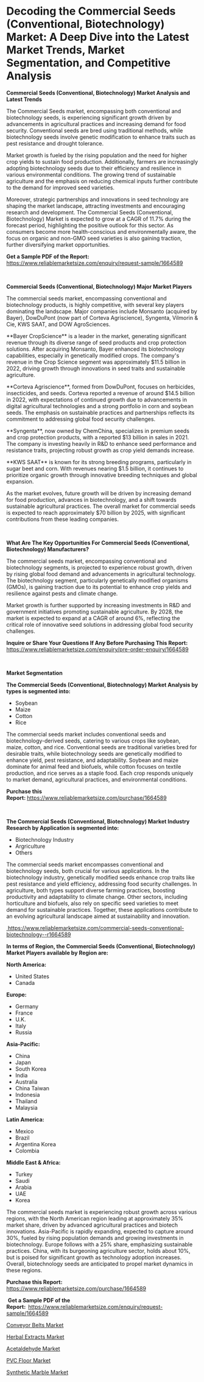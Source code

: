 <p><h1>Decoding the Commercial Seeds (Conventional, Biotechnology) Market: A Deep Dive into the Latest Market Trends, Market Segmentation, and Competitive Analysis</h1></p><p><strong>Commercial Seeds (Conventional, Biotechnology) Market Analysis and Latest Trends</strong></p>
<p><p>The Commercial Seeds market, encompassing both conventional and biotechnology seeds, is experiencing significant growth driven by advancements in agricultural practices and increasing demand for food security. Conventional seeds are bred using traditional methods, while biotechnology seeds involve genetic modification to enhance traits such as pest resistance and drought tolerance. </p><p>Market growth is fueled by the rising population and the need for higher crop yields to sustain food production. Additionally, farmers are increasingly adopting biotechnology seeds due to their efficiency and resilience in various environmental conditions. The growing trend of sustainable agriculture and the emphasis on reducing chemical inputs further contribute to the demand for improved seed varieties.</p><p>Moreover, strategic partnerships and innovations in seed technology are shaping the market landscape, attracting investments and encouraging research and development. The Commercial Seeds (Conventional, Biotechnology) Market is expected to grow at a CAGR of 11.7% during the forecast period, highlighting the positive outlook for this sector. As consumers become more health-conscious and environmentally aware, the focus on organic and non-GMO seed varieties is also gaining traction, further diversifying market opportunities.</p></p>
<p><strong>Get a Sample PDF of the Report:&nbsp;</strong> <a href="https://www.reliablemarketsize.com/enquiry/request-sample/1664589?utm_campaign=1838&utm_medium=2&utm_source=Github&utm_content=ia&utm_term=09122024&utm_id=commercial-seeds-conventional-biotechnology">https://www.reliablemarketsize.com/enquiry/request-sample/1664589</a></p>
<p>&nbsp;</p>
<p><strong>Commercial Seeds (Conventional, Biotechnology) Major Market Players</strong></p>
<p><p>The commercial seeds market, encompassing conventional and biotechnology products, is highly competitive, with several key players dominating the landscape. Major companies include Monsanto (acquired by Bayer), DowDuPont (now part of Corteva Agriscience), Syngenta, Vilmorin & Cie, KWS SAAT, and DOW AgroSciences. </p><p>**Bayer CropScience** is a leader in the market, generating significant revenue through its diverse range of seed products and crop protection solutions. After acquiring Monsanto, Bayer enhanced its biotechnology capabilities, especially in genetically modified crops. The company's revenue in the Crop Science segment was approximately $11.5 billion in 2022, driving growth through innovations in seed traits and sustainable agriculture.</p><p>**Corteva Agriscience**, formed from DowDuPont, focuses on herbicides, insecticides, and seeds. Corteva reported a revenue of around $14.5 billion in 2022, with expectations of continued growth due to advancements in digital agricultural technologies and a strong portfolio in corn and soybean seeds. The emphasis on sustainable practices and partnerships reflects its commitment to addressing global food security challenges.</p><p>**Syngenta**, now owned by ChemChina, specializes in premium seeds and crop protection products, with a reported $13 billion in sales in 2021. The company is investing heavily in R&D to enhance seed performance and resistance traits, projecting robust growth as crop yield demands increase.</p><p>**KWS SAAT** is known for its strong breeding programs, particularly in sugar beet and corn. With revenues nearing $1.5 billion, it continues to prioritize organic growth through innovative breeding techniques and global expansion.</p><p>As the market evolves, future growth will be driven by increasing demand for food production, advances in biotechnology, and a shift towards sustainable agricultural practices. The overall market for commercial seeds is expected to reach approximately $70 billion by 2025, with significant contributions from these leading companies.</p></p>
<p>&nbsp;</p>
<p><strong>What Are The Key Opportunities For Commercial Seeds (Conventional, Biotechnology) Manufacturers?</strong></p>
<p><p>The commercial seeds market, encompassing conventional and biotechnology segments, is projected to experience robust growth, driven by rising global food demand and advancements in agricultural technology. The biotechnology segment, particularly genetically modified organisms (GMOs), is gaining traction due to its potential to enhance crop yields and resilience against pests and climate change. </p><p>Market growth is further supported by increasing investments in R&D and government initiatives promoting sustainable agriculture. By 2028, the market is expected to expand at a CAGR of around 6%, reflecting the critical role of innovative seed solutions in addressing global food security challenges.</p></p>
<p><strong>Inquire or Share Your Questions If Any Before Purchasing This Report:</strong> <a href="https://www.reliablemarketsize.com/enquiry/pre-order-enquiry/1664589?utm_campaign=1838&utm_medium=2&utm_source=Github&utm_content=ia&utm_term=09122024&utm_id=commercial-seeds-conventional-biotechnology">https://www.reliablemarketsize.com/enquiry/pre-order-enquiry/1664589</a></p>
<p>&nbsp;</p>
<p><strong>Market Segmentation</strong></p>
<p><strong>The Commercial Seeds (Conventional, Biotechnology) Market Analysis by types is segmented into:</strong></p>
<p><ul><li>Soybean</li><li>Maize</li><li>Cotton</li><li>Rice</li></ul></p>
<p><p>The commercial seeds market includes conventional seeds and biotechnology-derived seeds, catering to various crops like soybean, maize, cotton, and rice. Conventional seeds are traditional varieties bred for desirable traits, while biotechnology seeds are genetically modified to enhance yield, pest resistance, and adaptability. Soybean and maize dominate for animal feed and biofuels, while cotton focuses on textile production, and rice serves as a staple food. Each crop responds uniquely to market demand, agricultural practices, and environmental conditions.</p></p>
<p><strong>Purchase this Report:&nbsp;</strong><a href="https://www.reliablemarketsize.com/purchase/1664589?utm_campaign=1838&utm_medium=2&utm_source=Github&utm_content=ia&utm_term=09122024&utm_id=commercial-seeds-conventional-biotechnology">https://www.reliablemarketsize.com/purchase/1664589</a></p>
<p>&nbsp;</p>
<p><strong>The Commercial Seeds (Conventional, Biotechnology) Market Industry Research by Application is segmented into:</strong></p>
<p><ul><li>Biotechnology Industry</li><li>Argriculture</li><li>Others</li></ul></p>
<p><p>The commercial seeds market encompasses conventional and biotechnology seeds, both crucial for various applications. In the biotechnology industry, genetically modified seeds enhance crop traits like pest resistance and yield efficiency, addressing food security challenges. In agriculture, both types support diverse farming practices, boosting productivity and adaptability to climate change. Other sectors, including horticulture and biofuels, also rely on specific seed varieties to meet demand for sustainable practices. Together, these applications contribute to an evolving agricultural landscape aimed at sustainability and innovation.</p></p>
<p><a href="https://www.reliablemarketsize.com/commercial-seeds-conventional-biotechnology--r1664589?utm_campaign=1838&utm_medium=2&utm_source=Github&utm_content=ia&utm_term=09122024&utm_id=commercial-seeds-conventional-biotechnology">&nbsp;https://www.reliablemarketsize.com/commercial-seeds-conventional-biotechnology--r1664589</a></p>
<p><strong>In terms of Region, the Commercial Seeds (Conventional, Biotechnology) Market Players available by Region are:</strong></p>
<p>
    <p> <strong> North America: </strong>
        <ul>
            <li>United States</li>
            <li>Canada</li>
        </ul>
        </p> 
    <p> <strong> Europe: </strong>
        <ul>
            <li>Germany</li>
            <li>France</li>
            <li>U.K.</li>
            <li>Italy</li>
            <li>Russia</li>
        </ul>
        </p> 
    <p> <strong> Asia-Pacific: </strong>
        <ul>
            <li>China</li>
            <li>Japan</li>
            <li>South Korea</li>
            <li>India</li>
            <li>Australia</li>
            <li>China Taiwan</li>
            <li>Indonesia</li>
            <li>Thailand</li>
            <li>Malaysia</li>
        </ul>
        </p> 
    <p> <strong> Latin America: </strong>
        <ul>
            <li>Mexico</li>
            <li>Brazil</li>
            <li>Argentina Korea</li>
            <li>Colombia</li>
        </ul>
        </p> 
    <p> <strong> Middle East & Africa: </strong>
        <ul>
            <li>Turkey</li>
            <li>Saudi</li>
            <li>Arabia</li>
            <li>UAE</li>
            <li>Korea</li>
        </ul>
    </p>
    </p>
<p><p>The commercial seeds market is experiencing robust growth across various regions, with the North American region leading at approximately 35% market share, driven by advanced agricultural practices and biotech innovations. Asia-Pacific is rapidly expanding, expected to capture around 30%, fueled by rising population demands and growing investments in biotechnology. Europe follows with a 25% share, emphasizing sustainable practices. China, with its burgeoning agriculture sector, holds about 10%, but is poised for significant growth as technology adoption increases. Overall, biotechnology seeds are anticipated to propel market dynamics in these regions.</p></p>
<p><strong>Purchase this Report: </strong><a href="https://www.reliablemarketsize.com/purchase/1664589?utm_campaign=1838&utm_medium=2&utm_source=Github&utm_content=ia&utm_term=09122024&utm_id=commercial-seeds-conventional-biotechnology">https://www.reliablemarketsize.com/purchase/1664589</a></p>
<p>&nbsp;<strong>Get a Sample PDF of the Report:&nbsp;&nbsp;</strong><a href="https://www.reliablemarketsize.com/enquiry/request-sample/1664589?utm_campaign=1838&utm_medium=2&utm_source=Github&utm_content=ia&utm_term=09122024&utm_id=commercial-seeds-conventional-biotechnology">https://www.reliablemarketsize.com/enquiry/request-sample/1664589</a></p>
<p><strong></strong></p>
<p><p><a href="https://www.linkedin.com/pulse/conveyor-belts-market-trends-assessmentthe-markets-present-industry-jng0e?utm_campaign=1838&utm_medium=2&utm_source=Github&utm_content=ia&utm_term=09122024&utm_id=commercial-seeds-conventional-biotechnology">Conveyor Belts Market</a></p><p><a href="https://www.linkedin.com/pulse/unlocking-growth-potential-strategic-analysis-herbal-extracts-k4u0c?utm_campaign=1838&utm_medium=2&utm_source=Github&utm_content=ia&utm_term=09122024&utm_id=commercial-seeds-conventional-biotechnology">Herbal Extracts Market</a></p><p><a href="https://www.linkedin.com/pulse/global-acetaldehyde-market-trends-analysis-future-growth-prospects-scjgc?utm_campaign=1838&utm_medium=2&utm_source=Github&utm_content=ia&utm_term=09122024&utm_id=commercial-seeds-conventional-biotechnology">Acetaldehyde Market</a></p><p><a href="https://www.linkedin.com/pulse/pvc-floor-market-analysis-report-reaqmarket-5qq1e?utm_campaign=1838&utm_medium=2&utm_source=Github&utm_content=ia&utm_term=09122024&utm_id=commercial-seeds-conventional-biotechnology">PVC Floor Market</a></p><p><a href="https://www.linkedin.com/pulse/exploring-synthetic-marble-market-size-share-revenue-anticipated-u86se?utm_campaign=1838&utm_medium=2&utm_source=Github&utm_content=ia&utm_term=09122024&utm_id=commercial-seeds-conventional-biotechnology">Synthetic Marble Market</a></p></p>